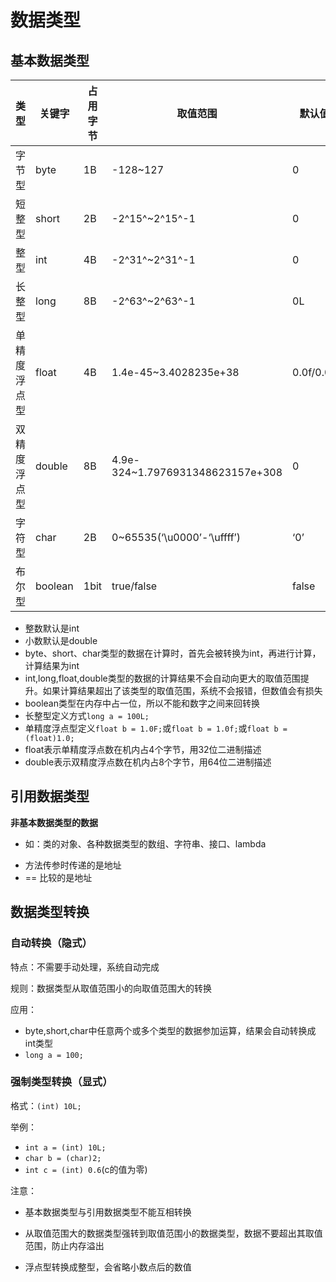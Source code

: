 # 数据类型

## 基本数据类型

| 类型         | 关键字  | 占用字节 | 取值范围                         | 默认值    |
| ------------ | ------- | -------- | -------------------------------- | --------- |
| 字节型       | byte    | 1B       | -128~127                         | 0         |
| 短整型       | short   | 2B       | -2^15^~2^15^-1                   | 0         |
| 整型         | int     | 4B       | -2^31^~2^31^-1                   | 0         |
| 长整型       | long    | 8B       | -2^63^~2^63^-1                   | 0L        |
| 单精度浮点型 | float   | 4B       | 1.4e-45~3.4028235e+38            | 0.0f/0.0F |
| 双精度浮点型 | double  | 8B       | 4.9e-324~1.7976931348623157e+308 | 0         |
| 字符型       | char    | 2B       | 0~65535(‘\u0000’-‘\uffff’)       | ‘0’       |
| 布尔型       | boolean | 1bit     | true/false                       | false     |

- 整数默认是int  
- 小数默认是double  
- byte、short、char类型的数据在计算时，首先会被转换为int，再进行计算，计算结果为int  
- int,long,float,double类型的数据的计算结果不会自动向更大的取值范围提升。如果计算结果超出了该类型的取值范围，系统不会报错，但数值会有损失  
- boolean类型在内存中占一位，所以不能和数字之间来回转换  
- 长整型定义方式`long a = 100L;`  
- 单精度浮点型定义`float b = 1.0F;`或`float b = 1.0f;`或`float b = (float)1.0;`  
- float表示单精度浮点数在机内占4个字节，用32位二进制描述  
- double表示双精度浮点数在机内占8个字节，用64位二进制描述  

## 引用数据类型

**非基本数据类型的数据**

* 如：类的对象、各种数据类型的数组、字符串、接口、lambda

- 方法传参时传递的是地址
- == 比较的是地址

## 数据类型转换

### 自动转换（隐式）

特点：不需要手动处理，系统自动完成

规则：数据类型从取值范围小的向取值范围大的转换

应用：

* byte,short,char中任意两个或多个类型的数据参加运算，结果会自动转换成int类型
* `long a = 100;`

### 强制类型转换（显式）

格式：`(int) 10L;`

举例：

* `int a = (int) 10L;`
* `char b = (char)2;`
* `int c = (int) 0.6`(c的值为零)

注意：

* 基本数据类型与引用数据类型不能互相转换

* 从取值范围大的数据类型强转到取值范围小的数据类型，数据不要超出其取值范围，防止内存溢出
* 浮点型转换成整型，会省略小数点后的数值

